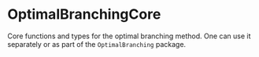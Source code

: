 # OptimalBranchingCore

Core functions and types for the optimal branching method. One can use it separately or as part of the `OptimalBranching` package.